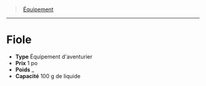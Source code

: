 ﻿---
!Equipment
Type: Équipement d'aventurier
Price: 1 po
Weight: _
Capacity: 100 g de liquide
Id: equipment_hd.md#fiole
ParentLink: equipment_hd.md#Équipement
Name: Fiole
ParentName: Équipement
NameLevel: 1
Attributes: {}
---
> [Équipement](hd_equipment.md)

---

# Fiole

- **Type** Équipement d'aventurier
- **Prix** 1 po
- **Poids** _
- **Capacité** 100 g de liquide

